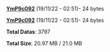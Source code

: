 [**YmP9c092**](/data/YmP9c092.txt) (19/11/22 - 02:51)- 24 bytes

[**YmP9c092**](/data/YmP9c092.txt) (19/11/22 - 02:51)- 24 bytes

**Total Datas**: 3797

**Total Size**: 20.97 MB / 21.0 MB